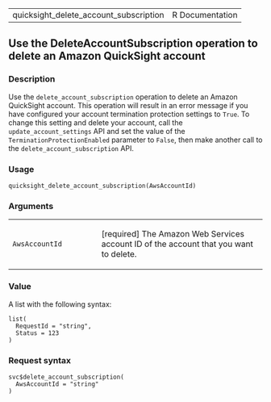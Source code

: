 <table style="width: 100%;">
<tbody>
<tr class="odd">
<td>quicksight_delete_account_subscription</td>
<td style="text-align: right;">R Documentation</td>
</tr>
</tbody>
</table>

## Use the DeleteAccountSubscription operation to delete an Amazon QuickSight account

### Description

Use the `delete_account_subscription` operation to delete an Amazon
QuickSight account. This operation will result in an error message if
you have configured your account termination protection settings to
`True`. To change this setting and delete your account, call the
`update_account_settings` API and set the value of the
`TerminationProtectionEnabled` parameter to `False`, then make another
call to the `delete_account_subscription` API.

### Usage

    quicksight_delete_account_subscription(AwsAccountId)

### Arguments

<table>
<colgroup>
<col style="width: 35%" />
<col style="width: 65%" />
</colgroup>
<tbody>
<tr class="odd">
<td><code
id="quicksight_delete_account_subscription_:_AwsAccountId">AwsAccountId</code></td>
<td><p>[required] The Amazon Web Services account ID of the account that
you want to delete.</p></td>
</tr>
</tbody>
</table>

### Value

A list with the following syntax:

    list(
      RequestId = "string",
      Status = 123
    )

### Request syntax

    svc$delete_account_subscription(
      AwsAccountId = "string"
    )
